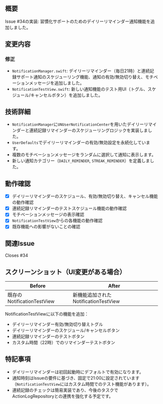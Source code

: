 ## 概要
Issue #34の実装: 習慣化サポートのためのデイリーリマインダー通知機能を追加しました。

## 変更内容

### 修正
- `NotificationManager.swift`: デイリーリマインダー（毎日21時）と連続記録サポート通知のスケジューリング機能、通知の有効/無効切り替え、モチベーションメッセージを追加しました。
- `NotificationTestView.swift`: 新しい通知機能のテスト用UI（トグル、スケジュール/キャンセルボタン）を追加しました。

## 技術詳細
- `NotificationManager`に`UNUserNotificationCenter`を用いたデイリーリマインダーと連続記録リマインダーのスケジューリングロジックを実装しました。
- `UserDefaults`でデイリーリマインダーの有効/無効設定を永続化しています。
- 複数のモチベーションメッセージをランダムに選択して通知に表示します。
- 新しい通知カテゴリー（`DAILY_REMINDER`, `STREAK_REMINDER`）を定義しました。

## 動作確認
- [x] デイリーリマインダーのスケジュール、有効/無効切り替え、キャンセル機能の動作確認
- [x] 連続記録リマインダーのテストスケジュール機能の動作確認
- [x] モチベーションメッセージの表示確認
- [x] `NotificationTestView`からの各機能の動作確認
- [x] 既存機能への影響がないことの確認

## 関連Issue
Closes #34

## スクリーンショット（UI変更がある場合）

| Before | After |
|--------|-------|
| 既存のNotificationTestView | 新機能追加されたNotificationTestView |

NotificationTestViewに以下の機能を追加：
- デイリーリマインダー有効/無効切り替えトグル
- デイリーリマインダーのスケジュール/キャンセルボタン
- 連続記録リマインダーのテストボタン
- カスタム時間（22時）でのリマインダーテストボタン

## 特記事項
- デイリーリマインダーは初回起動時にデフォルトで有効になります。
- 通知時刻はIssueの要件に基づき、固定で21:00に設定されています（`NotificationTestView`にはカスタム時間でのテスト機能があります）。
- 連続記録のチェックは簡易実装であり、今後のタスクでActionLogRepositoryとの連携を強化する予定です。